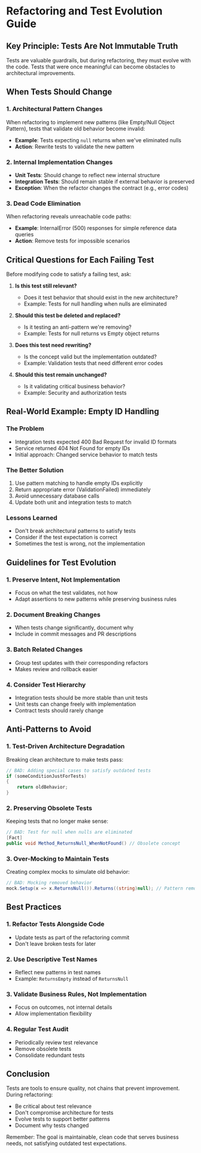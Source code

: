 # Refactoring and Test Evolution Guide

## Key Principle: Tests Are Not Immutable Truth

Tests are valuable guardrails, but during refactoring, they must evolve with the code. Tests that were once meaningful can become obstacles to architectural improvements.

## When Tests Should Change

### 1. Architectural Pattern Changes
When refactoring to implement new patterns (like Empty/Null Object Pattern), tests that validate old behavior become invalid:
- **Example**: Tests expecting `null` returns when we've eliminated nulls
- **Action**: Rewrite tests to validate the new pattern

### 2. Internal Implementation Changes
- **Unit Tests**: Should change to reflect new internal structure
- **Integration Tests**: Should remain stable if external behavior is preserved
- **Exception**: When the refactor changes the contract (e.g., error codes)

### 3. Dead Code Elimination
When refactoring reveals unreachable code paths:
- **Example**: InternalError (500) responses for simple reference data queries
- **Action**: Remove tests for impossible scenarios

## Critical Questions for Each Failing Test

Before modifying code to satisfy a failing test, ask:

1. **Is this test still relevant?**
   - Does it test behavior that should exist in the new architecture?
   - Example: Tests for null handling when nulls are eliminated

2. **Should this test be deleted and replaced?**
   - Is it testing an anti-pattern we're removing?
   - Example: Tests for null returns vs Empty object returns

3. **Does this test need rewriting?**
   - Is the concept valid but the implementation outdated?
   - Example: Validation tests that need different error codes

4. **Should this test remain unchanged?**
   - Is it validating critical business behavior?
   - Example: Security and authorization tests

## Real-World Example: Empty ID Handling

### The Problem
- Integration tests expected 400 Bad Request for invalid ID formats
- Service returned 404 Not Found for empty IDs
- Initial approach: Changed service behavior to match tests

### The Better Solution
1. Use pattern matching to handle empty IDs explicitly
2. Return appropriate error (ValidationFailed) immediately
3. Avoid unnecessary database calls
4. Update both unit and integration tests to match

### Lessons Learned
- Don't break architectural patterns to satisfy tests
- Consider if the test expectation is correct
- Sometimes the test is wrong, not the implementation

## Guidelines for Test Evolution

### 1. Preserve Intent, Not Implementation
- Focus on what the test validates, not how
- Adapt assertions to new patterns while preserving business rules

### 2. Document Breaking Changes
- When tests change significantly, document why
- Include in commit messages and PR descriptions

### 3. Batch Related Changes
- Group test updates with their corresponding refactors
- Makes review and rollback easier

### 4. Consider Test Hierarchy
- Integration tests should be more stable than unit tests
- Unit tests can change freely with implementation
- Contract tests should rarely change

## Anti-Patterns to Avoid

### 1. Test-Driven Architecture Degradation
Breaking clean architecture to make tests pass:
```csharp
// BAD: Adding special cases to satisfy outdated tests
if (someConditionJustForTests) 
{
    return oldBehavior;
}
```

### 2. Preserving Obsolete Tests
Keeping tests that no longer make sense:
```csharp
// BAD: Test for null when nulls are eliminated
[Fact]
public void Method_ReturnsNull_WhenNotFound() // Obsolete concept
```

### 3. Over-Mocking to Maintain Tests
Creating complex mocks to simulate old behavior:
```csharp
// BAD: Mocking removed behavior
mock.Setup(x => x.ReturnsNull()).Returns((string)null); // Pattern removed
```

## Best Practices

### 1. Refactor Tests Alongside Code
- Update tests as part of the refactoring commit
- Don't leave broken tests for later

### 2. Use Descriptive Test Names
- Reflect new patterns in test names
- Example: `ReturnsEmpty` instead of `ReturnsNull`

### 3. Validate Business Rules, Not Implementation
- Focus on outcomes, not internal details
- Allow implementation flexibility

### 4. Regular Test Audit
- Periodically review test relevance
- Remove obsolete tests
- Consolidate redundant tests

## Conclusion

Tests are tools to ensure quality, not chains that prevent improvement. During refactoring:
- Be critical about test relevance
- Don't compromise architecture for tests
- Evolve tests to support better patterns
- Document why tests changed

Remember: The goal is maintainable, clean code that serves business needs, not satisfying outdated test expectations.
